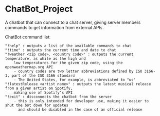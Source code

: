 # ChatBot_Project
A chatbot that can connect to a chat server, giving server members commands to get information from external APIs.

ChatBot command list:

	"!help" : outputs a list of the available commands to chat
	"!time" : outputs the current time and date to chat
	"!weather <zip code>, <country code>" : outputs the current temperature, as while as the high and
		low temperatures for the given zip code, using the openweathermap.org API
		- country codes are two letter abbreviations defined by ISO 3166-1, part of the ISO 3166 standard
		- The United States, for example, is abbreviated to "us"
	"!latestRelease <artist name>" : outputs the latest musical release from a given artist on Spotify,
		making use of Spotify's API
	"!exit" : disconnects the chatbot from the server
		- this is only intended for developer use, making it easier to shut the bot down for updates
		  and should be disabled in the case of an official release
